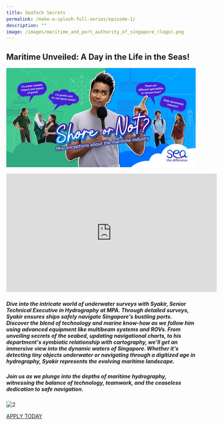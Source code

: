 ```yaml
---
title: SeaTech Secrets
permalink: /make-a-splash-full-series/episode-1/
description: ""
image: /images/maritime_and_port_authority_of_singapore_(logo).png
---
```

## Maritime Unveiled: A Day in the Life in the Seas!

![](/images/mpa_shore%20or%20not_kv_1200x630_3oct23-2%20(1).jpg)


<iframe allowfullscreen="" allow="accelerometer; autoplay; clipboard-write; encrypted-media; gyroscope; picture-in-picture; web-share" frameborder="0" title="YouTube video player" src="https://www.youtube.com/embed/1rbu6PWARtw?si=dDuz8BSxvPsLGLPx" height="315" width="560"></iframe>

##### Dive into the intricate world of underwater surveys with Syakir, Senior Technical Executive in Hydrography at MPA. Through detailed surveys, Syakir ensures ships safely navigate Singapore's bustling ports. Discover the blend of technology and marine know-how as we follow him using advanced equipment like multibeam systems and ROVs. From unveiling secrets of the seabed, updating navigational charts, to his department's symbiotic relationship with cartography, we'll get an immersive view into the dynamic waters of Singapore. Whether it's detecting tiny objects underwater or navigating through a digitized age in hydrography, Syakir represents the evolving maritime landscape. 

##### Join us as we plunge into the depths of maritime hydrography, witnessing the balance of technology, teamwork, and the ceaseless dedication to safe navigation.

![2](https://i.ibb.co/ZB06GtD/2.png)

[APPLY TODAY](https://www.maritimesgconnect.com/job-listing?keyword=Technical%20Executive&amp;jobfunction=)